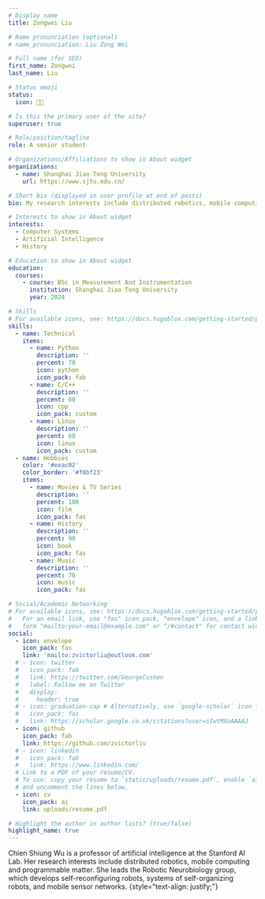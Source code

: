 ```yaml
---
# Display name
title: Zongwei Liu

# Name pronunciation (optional)
# name_pronunciation: Liu Zong Wei

# Full name (for SEO)
first_name: Zongwei
last_name: Liu

# Status emoji
status:
  icon: 🧑‍💻️

# Is this the primary user of the site?
superuser: true

# Role/position/tagline
role: A senior student

# Organizations/Affiliations to show in About widget
organizations:
  - name: Shanghai Jiao Tong University
    url: https://www.sjtu.edu.cn/

# Short bio (displayed in user profile at end of posts)
bio: My research interests include distributed robotics, mobile computing and programmable matter.

# Interests to show in About widget
interests:
  - Computer Systems
  - Artificial Intelligence
  - History

# Education to show in About widget
education:
  courses:
    - course: BSc in Measurement And Instrumentation
      institution: Shanghai Jiao Tong University
      year: 2024

# Skills
# For available icons, see: https://docs.hugoblox.com/getting-started/page-builder/#icons
skills:
  - name: Technical
    items:
      - name: Python
        description: ''
        percent: 70
        icon: python
        icon_pack: fab
      - name: C/C++
        description: ''
        percent: 80
        icon: cpp
        icon_pack: custom
      - name: Linux
        description: ''
        percent: 60
        icon: linux
        icon_pack: custom
  - name: Hobbies
    color: '#eeac02'
    color_border: '#f0bf23'
    items:
      - name: Movies & TV Series
        description: ''
        percent: 100
        icon: film
        icon_pack: fas
      - name: History
        description: ''
        percent: 90
        icon: book
        icon_pack: fas
      - name: Music
        description: ''
        percent: 70
        icon: music
        icon_pack: fas

# Social/Academic Networking
# For available icons, see: https://docs.hugoblox.com/getting-started/page-builder/#icons
#   For an email link, use "fas" icon pack, "envelope" icon, and a link in the
#   form "mailto:your-email@example.com" or "/#contact" for contact widget.
social:
  - icon: envelope
    icon_pack: fas
    link: 'mailto:zvictorliu@outlook.com'
  # - icon: twitter
  #   icon_pack: fab
  #   link: https://twitter.com/GeorgeCushen
  #   label: Follow me on Twitter
  #   display:
  #     header: true
  # - icon: graduation-cap # Alternatively, use `google-scholar` icon from `ai` icon pack
  #   icon_pack: fas
  #   link: https://scholar.google.co.uk/citations?user=sIwtMXoAAAAJ
  - icon: github
    icon_pack: fab
    link: https://github.com/zvictorliu
  # - icon: linkedin
  #   icon_pack: fab
  #   link: https://www.linkedin.com/
  # Link to a PDF of your resume/CV.
  # To use: copy your resume to `static/uploads/resume.pdf`, enable `ai` icons in `params.yaml`,
  # and uncomment the lines below.
  - icon: cv
    icon_pack: ai
    link: uploads/resume.pdf

# Highlight the author in author lists? (true/false)
highlight_name: true
---
```


Chien Shiung Wu is a professor of artificial intelligence at the Stanford AI Lab. Her research interests include distributed robotics, mobile computing and programmable matter. She leads the Robotic Neurobiology group, which develops self-reconfiguring robots, systems of self-organizing robots, and mobile sensor networks.
{style="text-align: justify;"}
